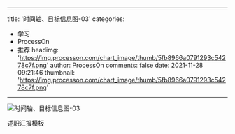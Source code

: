 
---
title: '时间轴、目标信息图-03'
categories: 
 - 学习
 - ProcessOn
 - 推荐
headimg: 'https://img.processon.com/chart_image/thumb/5fb8966a0791293c54278c7f.png'
author: ProcessOn
comments: false
date: 2021-11-28 09:21:46
thumbnail: 'https://img.processon.com/chart_image/thumb/5fb8966a0791293c54278c7f.png'
---

<div>   
<img class="thumb" alt="时间轴、目标信息图-03" src="https://img.processon.com/chart_image/thumb/5fb8966a0791293c54278c7f.png" referrerpolicy="no-referrer">
<p>述职汇报模板</p>  
</div>
            